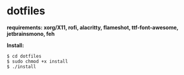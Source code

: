 # dotfiles

**requirements: xorg/X11, rofi, alacritty, flameshot, ttf-font-awesome, jetbrainsmono, feh**

**Install:**

```
$ cd dotfiles
$ sudo chmod +x install 
$ ./install
```
